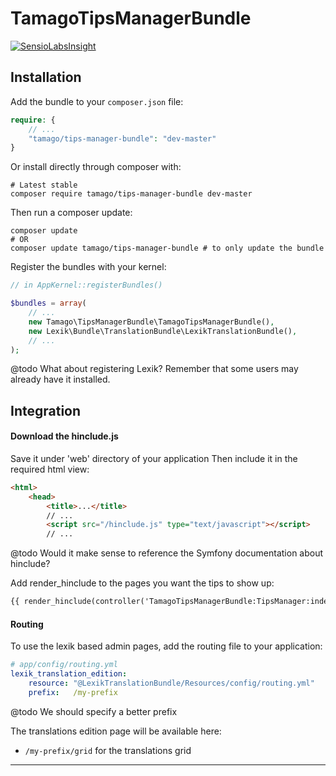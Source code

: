 # TamagoTipsManagerBundle

[![SensioLabsInsight](https://insight.sensiolabs.com/projects/a4467ecd-4467-4551-bb58-7486d298d316/big.png)](https://insight.sensiolabs.com/projects/a4467ecd-4467-4551-bb58-7486d298d316)

## **Installation**

Add the bundle to your `composer.json` file:

```php
require: {
    // ...
    "tamago/tips-manager-bundle": "dev-master"
}
```

Or install directly through composer with:

```
# Latest stable
composer require tamago/tips-manager-bundle dev-master
```

Then run a composer update:

```
composer update
# OR
composer update tamago/tips-manager-bundle # to only update the bundle
```

Register the bundles with your kernel:

```php
// in AppKernel::registerBundles()

$bundles = array(
    // ...
    new Tamago\TipsManagerBundle\TamagoTipsManagerBundle(),
    new Lexik\Bundle\TranslationBundle\LexikTranslationBundle(),
    // ...
);
```



@todo What about registering Lexik?  Remember that some users may already have it installed.

## **Integration**

#### Download the hinclude.js

Save it under 'web' directory of your application
Then include it in the required html view:

```html
<html>
    <head>
        <title>...</title>
        // ...
        <script src="/hinclude.js" type="text/javascript"></script>
        // ...
```

@todo Would it make sense to reference the Symfony documentation about hinclude?

Add render_hinclude to the pages you want the tips to show up:

```html
{{ render_hinclude(controller('TamagoTipsManagerBundle:TipsManager:index')) }}
```

#### Routing

To use the lexik based admin pages, add the routing file to your application:

```yml
# app/config/routing.yml
lexik_translation_edition:
    resource: "@LexikTranslationBundle/Resources/config/routing.yml"
    prefix:   /my-prefix
```

@todo We should specify a better prefix

The translations edition page will be available here:

* `/my-prefix/grid` for the translations grid

___________________


